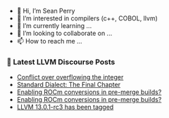 - 👋 Hi, I’m Sean Perry
- 👀 I’m interested in compilers (c++, COBOL, llvm)
- 🌱 I’m currently learning ...
- 💞️ I’m looking to collaborate on ...
- 📫 How to reach me ...

<!---
s66perry/s66perry is a ✨ special ✨ repository because its `README.md` (this file) appears on your GitHub profile.
You can click the Preview link to take a look at your changes.
--->
### 📕 Latest LLVM Discourse Posts

<!-- DISCOURSE-LLVM:START -->
- [Conflict over overflowing the integer](https://discourse.llvm.org/t/conflict-over-overflowing-the-integer/59669/1)
- [Standard Dialect: The Final Chapter](https://discourse.llvm.org/t/standard-dialect-the-final-chapter/6061/26)
- [Enabling ROCm conversions in pre-merge builds?](https://discourse.llvm.org/t/enabling-rocm-conversions-in-pre-merge-builds/6207/4)
- [Enabling ROCm conversions in pre-merge builds?](https://discourse.llvm.org/t/enabling-rocm-conversions-in-pre-merge-builds/6207/3)
- [LLVM 13.0.1-rc3 has been tagged](https://discourse.llvm.org/t/llvm-13-0-1-rc3-has-been-tagged/5898/10)
<!-- DISCOURSE-LLVM:END -->
